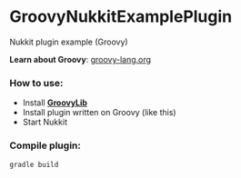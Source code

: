 # GroovyNukkitExamplePlugin
Nukkit plugin example (Groovy)

**Learn about Groovy**: [groovy-lang.org](http://groovy-lang.org)

### How to use:
- Install [**GroovyLib**](https://gitlab.com/PiSystem/GroovyLib)
- Install plugin written on Groovy (like this)
- Start Nukkit


### Compile plugin:
```
gradle build
```
